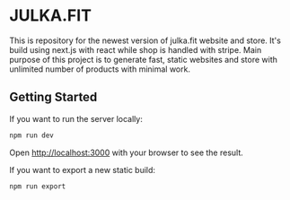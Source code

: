 # JULKA.FIT

This is repository for the newest version of julka.fit website and store. It's build using next.js with react while shop is handled with stripe.
Main purpose of this project is to generate fast, static websites and store with unlimited number of products with minimal work.

## Getting Started

If you want to run the server locally:

```bash
npm run dev
```
Open [http://localhost:3000](http://localhost:3000) with your browser to see the result.

If you want to export a new static build: 

```bash
npm run export
```
